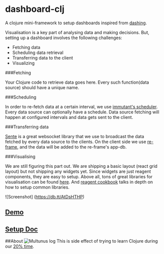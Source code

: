 # dashboard-clj

A clojure mini-framework to setup dashboards inspired from [dashing](http://dashing.io/).

Visualisation is a key part of analysing data and making decisions. But, setting up a dashboard involves the following challenges:

- Fetching data
- Scheduling data retrieval
- Transferring data to the client
- Visualizing

###Fetching

Your Clojure code to retrieve data goes here. Every such function(data source) should have a unique name.

###Scheduling

In order to re-fetch data at a certain interval, we use [immutant's scheduler](http://immutant.org/tutorials/scheduling/). Every data source can optionally have a schedule. Data source fetching will happen at configured intervals and data gets sent to the client.

###Transferring data

[Sente](https://github.com/ptaoussanis/sente) is a great websocket library that we use to broadcast the data fetched by every data source to the clients. On the client side we use [re-frame](https://github.com/Day8/re-frame), and the data will be added to the re-frame's app-db.

###Visualising

We are still figuring this part out. We are shipping a basic layout (react grid layout) but not shipping any widgets yet. Since widgets are just reagent components, they are easy to setup. Above all, tons of great libraries for visualisation can be found [here](http://cljsjs.github.io/). And [reagent cookbook](https://github.com/reagent-project/reagent-cookbook) talks in depth on how to setup common libraries.

![Screenshot] (https://db.tt/AtDsHTHP)

## [Demo](https://protected-wave-36452.herokuapp.com/)
## [Setup Doc](https://github.com/multunus/dashboard-clj/blob/master/docs/setting-up-dashboards.md)

##About
![Multunus log](https://camo.githubusercontent.com/c0701d8866d0962ddc36db56dbf1ce93d712800e/68747470733a2f2f73332e616d617a6f6e6177732e636f6d2f6d756c74756e75732d696d616765732f4d756c74756e75735f4c6f676f5f566563746f725f726573697a65642e706e67)
This is side effect of trying to learn Clojure during our [20% time](http://www.multunus.com/blog/2016/01/20-investment-time-background-story/). 